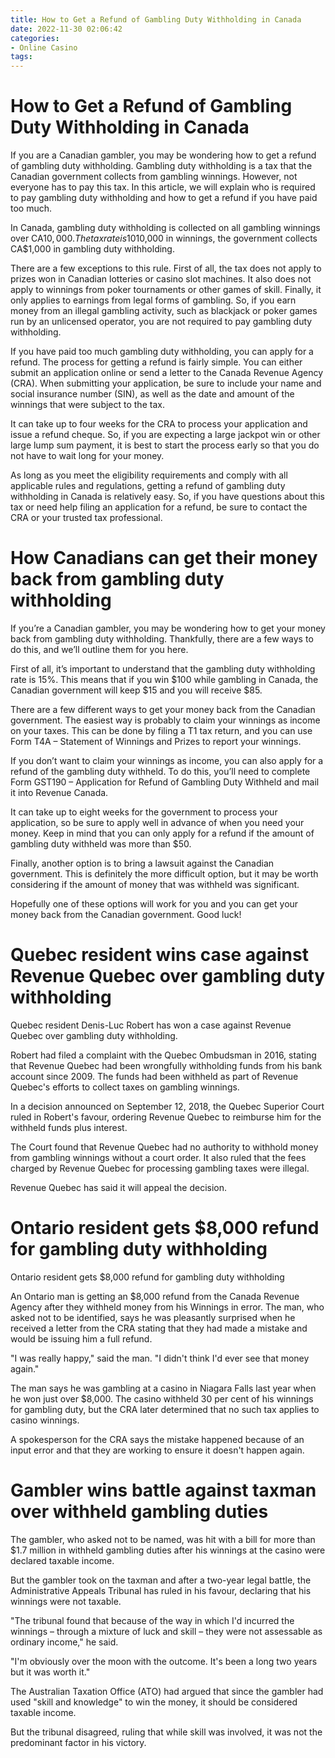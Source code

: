 ```yaml
---
title: How to Get a Refund of Gambling Duty Withholding in Canada 
date: 2022-11-30 02:06:42
categories:
- Online Casino
tags:
---
```



#  How to Get a Refund of Gambling Duty Withholding in Canada 

If you are a Canadian gambler, you may be wondering how to get a refund of gambling duty withholding. Gambling duty withholding is a tax that the Canadian government collects from gambling winnings. However, not everyone has to pay this tax. In this article, we will explain who is required to pay gambling duty withholding and how to get a refund if you have paid too much.

In Canada, gambling duty withholding is collected on all gambling winnings over CA$10,000. The tax rate is 10%. So, for every CA$10,000 in winnings, the government collects CA$1,000 in gambling duty withholding.

There are a few exceptions to this rule. First of all, the tax does not apply to prizes won in Canadian lotteries or casino slot machines. It also does not apply to winnings from poker tournaments or other games of skill. Finally, it only applies to earnings from legal forms of gambling. So, if you earn money from an illegal gambling activity, such as blackjack or poker games run by an unlicensed operator, you are not required to pay gambling duty withholding.

If you have paid too much gambling duty withholding, you can apply for a refund. The process for getting a refund is fairly simple. You can either submit an application online or send a letter to the Canada Revenue Agency (CRA). When submitting your application, be sure to include your name and social insurance number (SIN), as well as the date and amount of the winnings that were subject to the tax.

It can take up to four weeks for the CRA to process your application and issue a refund cheque. So, if you are expecting a large jackpot win or other large lump sum payment, it is best to start the process early so that you do not have to wait long for your money.

As long as you meet the eligibility requirements and comply with all applicable rules and regulations, getting a refund of gambling duty withholding in Canada is relatively easy. So, if you have questions about this tax or need help filing an application for a refund, be sure to contact the CRA or your trusted tax professional.

#  How Canadians can get their money back from gambling duty withholding 

If you’re a Canadian gambler, you may be wondering how to get your money back from gambling duty withholding. Thankfully, there are a few ways to do this, and we’ll outline them for you here.

First of all, it’s important to understand that the gambling duty withholding rate is 15%. This means that if you win $100 while gambling in Canada, the Canadian government will keep $15 and you will receive $85.

There are a few different ways to get your money back from the Canadian government. The easiest way is probably to claim your winnings as income on your taxes. This can be done by filing a T1 tax return, and you can use Form T4A – Statement of Winnings and Prizes to report your winnings.

If you don’t want to claim your winnings as income, you can also apply for a refund of the gambling duty withheld. To do this, you’ll need to complete Form GST190 – Application for Refund of Gambling Duty Withheld and mail it into Revenue Canada.

It can take up to eight weeks for the government to process your application, so be sure to apply well in advance of when you need your money. Keep in mind that you can only apply for a refund if the amount of gambling duty withheld was more than $50.

Finally, another option is to bring a lawsuit against the Canadian government. This is definitely the more difficult option, but it may be worth considering if the amount of money that was withheld was significant.

Hopefully one of these options will work for you and you can get your money back from the Canadian government. Good luck!

#  Quebec resident wins case against Revenue Quebec over gambling duty withholding 

Quebec resident Denis-Luc Robert has won a case against Revenue Quebec over gambling duty withholding.

Robert had filed a complaint with the Quebec Ombudsman in 2016, stating that Revenue Quebec had been wrongfully withholding funds from his bank account since 2009. The funds had been withheld as part of Revenue Quebec's efforts to collect taxes on gambling winnings.

In a decision announced on September 12, 2018, the Quebec Superior Court ruled in Robert's favour, ordering Revenue Quebec to reimburse him for the withheld funds plus interest.

The Court found that Revenue Quebec had no authority to withhold money from gambling winnings without a court order. It also ruled that the fees charged by Revenue Quebec for processing gambling taxes were illegal.

Revenue Quebec has said it will appeal the decision.

#  Ontario resident gets $8,000 refund for gambling duty withholding 

Ontario resident gets $8,000 refund for gambling duty withholding

An Ontario man is getting an $8,000 refund from the Canada Revenue Agency after they withheld money from his Winnings in error. The man, who asked not to be identified, says he was pleasantly surprised when he received a letter from the CRA stating that they had made a mistake and would be issuing him a full refund.

"I was really happy," said the man. "I didn't think I'd ever see that money again."

The man says he was gambling at a casino in Niagara Falls last year when he won just over $8,000. The casino withheld 30 per cent of his winnings for gambling duty, but the CRA later determined that no such tax applies to casino winnings.

A spokesperson for the CRA says the mistake happened because of an input error and that they are working to ensure it doesn't happen again.

#  Gambler wins battle against taxman over withheld gambling duties

The gambler, who asked not to be named, was hit with a bill for more than $1.7 million in withheld gambling duties after his winnings at the casino were declared taxable income.

But the gambler took on the taxman and after a two-year legal battle, the Administrative Appeals Tribunal has ruled in his favour, declaring that his winnings were not taxable.

"The tribunal found that because of the way in which I'd incurred the winnings – through a mixture of luck and skill – they were not assessable as ordinary income," he said.

"I'm obviously over the moon with the outcome. It's been a long two years but it was worth it."

The Australian Taxation Office (ATO) had argued that since the gambler had used "skill and knowledge" to win the money, it should be considered taxable income.

But the tribunal disagreed, ruling that while skill was involved, it was not the predominant factor in his victory.